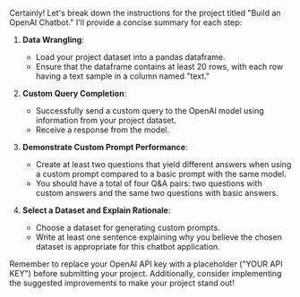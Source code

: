 Certainly! Let's break down the instructions for the project titled "Build an OpenAI Chatbot." I'll provide a concise summary for each step:

1. **Data Wrangling**:
   - Load your project dataset into a pandas dataframe.
   - Ensure that the dataframe contains at least 20 rows, with each row having a text sample in a column named "text."

2. **Custom Query Completion**:
   - Successfully send a custom query to the OpenAI model using information from your project dataset.
   - Receive a response from the model.

3. **Demonstrate Custom Prompt Performance**:
   - Create at least two questions that yield different answers when using a custom prompt compared to a basic prompt with the same model.
   - You should have a total of four Q&A pairs: two questions with custom answers and the same two questions with basic answers.

4. **Select a Dataset and Explain Rationale**:
   - Choose a dataset for generating custom prompts.
   - Write at least one sentence explaining why you believe the chosen dataset is appropriate for this chatbot application.

Remember to replace your OpenAI API key with a placeholder ("YOUR API KEY") before submitting your project. Additionally, consider implementing the suggested improvements to make your project stand out!
